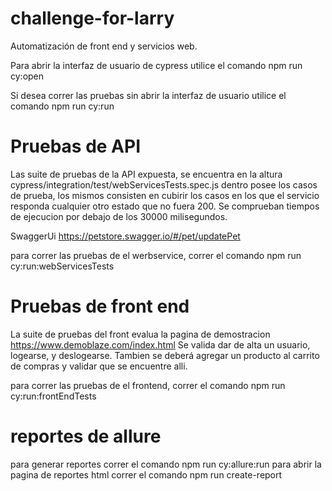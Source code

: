 # challenge-for-larry
Automatización de front end y servicios web. 

Para abrir la interfaz de usuario de cypress utilice el comando npm run cy:open

Si desea correr las pruebas sin abrir la interfaz de usuario utilice el comando npm run cy:run

# Pruebas de API

Las suite de pruebas de la API expuesta, se encuentra en la altura cypress/integration/test/webServicesTests.spec.js dentro posee los casos de prueba, los mismos consisten en cubirir los casos en los que el servicio responda cualquier otro estado que no fuera 200. Se comprueban tiempos de ejecucion por debajo de los 30000 milisegundos. 

SwaggerUi  https://petstore.swagger.io/#/pet/updatePet

para correr las pruebas de el werbservice, correr el comando npm run cy:run:webServicesTests

# Pruebas de front end
La suite de pruebas del front evalua la pagina de demostracion https://www.demoblaze.com/index.html
Se valida dar de alta un usuario, logearse, y deslogearse. Tambien se deberá agregar un producto al carrito de compras y validar que se encuentre alli. 

para correr las pruebas de el frontend, correr el comando npm run cy:run:frontEndTests


# reportes de allure 

para generar reportes correr el comando npm run cy:allure:run
para abrir la pagina de reportes html correr el comando npm run create-report 